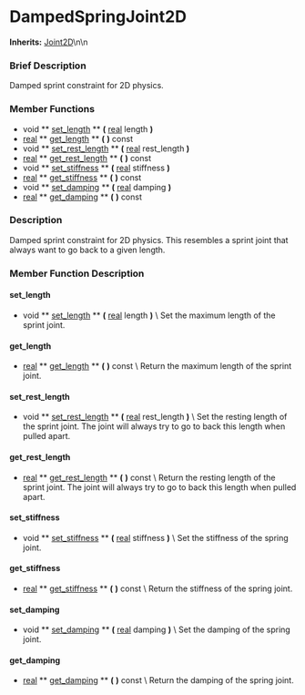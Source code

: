 #  DampedSpringJoint2D  
**Inherits:** [Joint2D](class_joint2d)\\n\\n
###  Brief Description  
Damped sprint constraint for 2D physics.

###  Member Functions 
  * void  ** [set_length](#set_length) **  **(** [real](class_real) length  **)**
  * [real](class_real)  ** [get_length](#get_length) **  **(** **)** const
  * void  ** [set_rest_length](#set_rest_length) **  **(** [real](class_real) rest_length  **)**
  * [real](class_real)  ** [get_rest_length](#get_rest_length) **  **(** **)** const
  * void  ** [set_stiffness](#set_stiffness) **  **(** [real](class_real) stiffness  **)**
  * [real](class_real)  ** [get_stiffness](#get_stiffness) **  **(** **)** const
  * void  ** [set_damping](#set_damping) **  **(** [real](class_real) damping  **)**
  * [real](class_real)  ** [get_damping](#get_damping) **  **(** **)** const

###  Description  
Damped sprint constraint for 2D physics. This resembles a sprint joint that always want to go back to a given length.

###  Member Function Description  
#### <a name="set_length">set_length</a>
  * void  ** [set_length](#set_length) **  **(** [real](class_real) length  **)**
\\
Set the maximum length of the sprint joint.
#### <a name="get_length">get_length</a>
  * [real](class_real)  ** [get_length](#get_length) **  **(** **)** const
\\
Return the maximum length of the sprint joint.
#### <a name="set_rest_length">set_rest_length</a>
  * void  ** [set_rest_length](#set_rest_length) **  **(** [real](class_real) rest_length  **)**
\\
Set the resting length of the sprint joint. The joint will always try to go to back this length when pulled apart.
#### <a name="get_rest_length">get_rest_length</a>
  * [real](class_real)  ** [get_rest_length](#get_rest_length) **  **(** **)** const
\\
Return the resting length of the sprint joint. The joint will always try to go to back this length when pulled apart.
#### <a name="set_stiffness">set_stiffness</a>
  * void  ** [set_stiffness](#set_stiffness) **  **(** [real](class_real) stiffness  **)**
\\
Set the stiffness of the spring joint.
#### <a name="get_stiffness">get_stiffness</a>
  * [real](class_real)  ** [get_stiffness](#get_stiffness) **  **(** **)** const
\\
Return the stiffness of the spring joint.
#### <a name="set_damping">set_damping</a>
  * void  ** [set_damping](#set_damping) **  **(** [real](class_real) damping  **)**
\\
Set the damping of the spring joint.
#### <a name="get_damping">get_damping</a>
  * [real](class_real)  ** [get_damping](#get_damping) **  **(** **)** const
\\
Return the damping of the spring joint.
